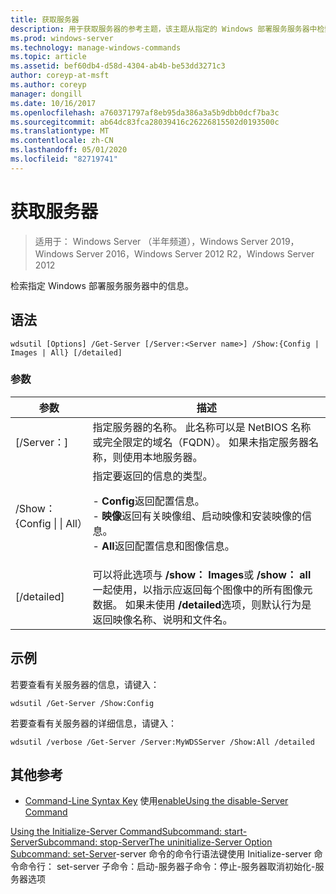 ```yaml
---
title: 获取服务器
description: 用于获取服务器的参考主题，该主题从指定的 Windows 部署服务服务器中检索信息。
ms.prod: windows-server
ms.technology: manage-windows-commands
ms.topic: article
ms.assetid: bef60db4-d58d-4304-ab4b-be53dd3271c3
author: coreyp-at-msft
ms.author: coreyp
manager: dongill
ms.date: 10/16/2017
ms.openlocfilehash: a760371797af8eb95da386a3a5b9dbb0dcf7ba3c
ms.sourcegitcommit: ab64dc83fca28039416c26226815502d0193500c
ms.translationtype: MT
ms.contentlocale: zh-CN
ms.lasthandoff: 05/01/2020
ms.locfileid: "82719741"
---
```

# <a name="get-server"></a>获取服务器

> 适用于： Windows Server （半年频道），Windows Server 2019，Windows Server 2016，Windows Server 2012 R2，Windows Server 2012

检索指定 Windows 部署服务服务器中的信息。

## <a name="syntax"></a>语法
```
wdsutil [Options] /Get-Server [/Server:<Server name>] /Show:{Config | Images | All} [/detailed]
```
### <a name="parameters"></a>参数
|参数|描述|
|-------|--------|
|[/Server：<Server name>]|指定服务器的名称。 此名称可以是 NetBIOS 名称或完全限定的域名（FQDN）。 如果未指定服务器名称，则使用本地服务器。|
|/Show： {Config &#124; &#124; All）|指定要返回的信息的类型。<p>-   **Config**返回配置信息。<br />-   **映像**返回有关映像组、启动映像和安装映像的信息。<br />-   **All**返回配置信息和图像信息。|
|[/detailed]|可以将此选项与 **/show： Images**或 **/show： all**一起使用，以指示应返回每个图像中的所有图像元数据。 如果未使用 **/detailed**选项，则默认行为是返回映像名称、说明和文件名。|
## <a name="examples"></a>示例
若要查看有关服务器的信息，请键入：
```
wdsutil /Get-Server /Show:Config
```
若要查看有关服务器的详细信息，请键入：
```
wdsutil /verbose /Get-Server /Server:MyWDSServer /Show:All /detailed
```
## <a name="additional-references"></a>其他参考
- [Command-Line Syntax Key](command-line-syntax-key.md)
使用[enable](using-the-enable-server-command.md)[Using the disable-Server Command](using-the-disable-server-command.md)




[Using the Initialize-Server Command](using-the-initialize-server-command.md)[Subcommand: start-Server](subcommand-start-server.md)[Subcommand: stop-Server](subcommand-stop-server.md)[The uninitialize-Server Option](the-uninitialize-server-option.md) [Subcommand: set-Server](subcommand-set-server.md)-server 命令的命令行语法键使用 Initialize-server 命令命令行： set-server 子命令：启动-服务器子命令：停止-服务器取消初始化-服务器选项

